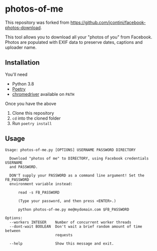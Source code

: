 # photos-of-me

This repository was forked from https://github.com/jcontini/facebook-photos-download.

This tool allows you to download all your "photos of you" from Facebook. Photos are populated with EXIF data to preserve dates, captions and uploader name.


## Installation

You'll need

- Python 3.8
- [Poetry](https://python-poetry.org)
- [chromedriver](http://chromedriver.chromium.org/downloads) available on `PATH`

Once you have the above

1. Clone this repository
2. `cd` into the cloned folder
3. Run `poetry install`


## Usage

```
Usage: photos-of-me.py [OPTIONS] USERNAME PASSWORD DIRECTORY

  Download "photos of me" to DIRECTORY, using Facebook credentials USERNAME
  and PASSWORD.

  DON'T supply your PASSWORD as a command line argument! Set the FB_PASSWORD
  environment variable instead:

      read -s FB_PASSWORD

      (Type your password, and then press <ENTER>.)

      python photos-of-me.py me@mydomain.com $FB_PASSWORD

Options:
  --workers INTEGER    Number of concurrent worker threads
  --dont-wait BOOLEAN  Don't wait a brief random amount of time between
                       requests

  --help               Show this message and exit.
```
